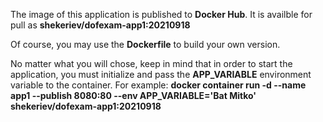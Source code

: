 The image of this application is published to **Docker Hub**. It is availble for pull as **shekeriev/dofexam-app1:20210918**

Of course, you may use the **Dockerfile** to build your own version.

No matter what you will chose, keep in mind that in order to start the application, you must initialize and pass the **APP_VARIABLE** environment variable to the container. For example:
**docker container run -d --name app1 --publish 8080:80 --env APP_VARIABLE='Bat Mitko' shekeriev/dofexam-app1:20210918**